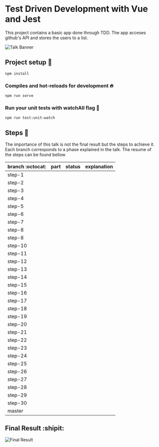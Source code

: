 # Test Driven Development with Vue and Jest

This project contains a basic app done through TDD. The app acceses github's API and stores the users to a list. 

![Talk Banner](https://secure.meetupstatic.com/photos/event/2/1/8/3/highres_486968579.jpeg)

## Project setup :wrench:
```
npm install
```

### Compiles and hot-reloads for development :fire:
```
npm run serve
```

### Run your unit tests with watchAll flag :microscope:
```
npm run test:unit:watch
```

## Steps :turtle:

The importance of this talk is not the final result but the steps to achieve it. Each branch corresponds to a phase explained in the talk. The resume of the steps can be found bellow 

| branch :octocat: | part | status | explanation |
|------------------|------|--------|-------------|
| step-1           |      |        |             |
| step-2           |      |        |             |
| step-3           |      |        |             |
| step-4           |      |        |             |
| step-5           |      |        |             |
| step-6           |      |        |             |
| step-7           |      |        |             |
| step-8           |      |        |             |
| step-8           |      |        |             |
| step-10          |      |        |             |
| step-11          |      |        |             |
| step-12          |      |        |             |
| step-13          |      |        |             |
| step-14          |      |        |             |
| step-15          |      |        |             |
| step-16          |      |        |             |
| step-17          |      |        |             |
| step-18          |      |        |             |
| step-19          |      |        |             |
| step-20          |      |        |             |
| step-21          |      |        |             |
| step-22          |      |        |             |
| step-23          |      |        |             |
| step-24          |      |        |             |
| step-25          |      |        |             |
| step-26          |      |        |             |
| step-27          |      |        |             |
| step-28          |      |        |             |
| step-29          |      |        |             |
| step-30          |      |        |             |
| master           |      |        |             |

## Final Result :shipit:


![Final Result](https://s3.amazonaws.com/media-p.slid.es/uploads/1006336/images/6872591/pasted-from-clipboard.png)

